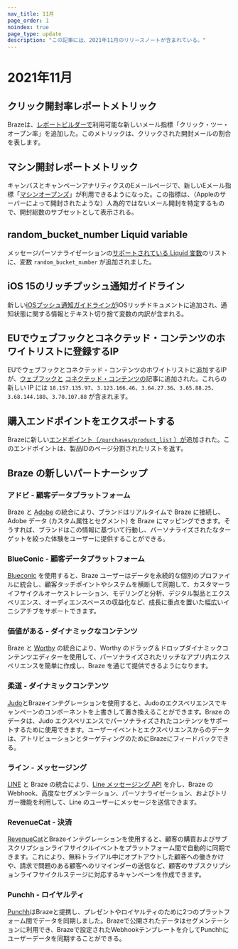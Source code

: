 ```yaml
---
nav_title: 11月
page_order: 1
noindex: true
page_type: update
description: "この記事には、2021年11月のリリースノートが含まれている。"
---
```

# 2021年11月

## クリック開封率レポートメトリック
Brazeは、[レポートビルダーで]({{site.baseurl}}/user_guide/data_and_analytics/reporting/report_builder/)利用可能な新しいメール指標「クリック・ツー・オープン率」を追加した。このメトリックは、クリックされた開封メールの割合を表します。

## マシン開封レポートメトリック

キャンバスとキャンペーンアナリティクスのEメールページで、新しいEメール指標「[マシンオープンズ]({{site.baseurl}}/user_guide/message_building_by_channel/email/reporting_and_analytics/analytics_glossary/#machine-opens)」が利用できるようになった。この指標は、（Appleのサーバーによって開封されたような）人為的ではないメール開封を特定するもので、開封総数のサブセットとして表示される。

## random_bucket_number Liquid variable
メッセージパーソナライゼーションの[サポートされている Liquid 変数]({{site.baseurl}}/user_guide/personalization_and_dynamic_content/liquid/supported_personalization_tags/#supported-personalization-tags)のリストに、変数 `random_bucket_number` が追加されました。 

## iOS 15のリッチプッシュ通知ガイドライン
新しい[iOSプッシュ通知ガイドラインが]({{site.baseurl}}/user_guide/message_building_by_channel/push/ios/rich_notifications/)iOSリッチドキュメントに追加され、通知状態に関する情報とテキスト切り捨て変数の内訳が含まれる。

## EUでウェブフックとコネクテッド・コンテンツのホワイトリストに登録するIP
EUでウェブフックとコネクテッド・コンテンツのホワイトリストに追加するIPが、[ウェブフックと]({{site.baseurl}}/user_guide/message_building_by_channel/webhooks/creating_a_webhook/) [コネクテッド・コンテンツの]({{site.baseurl}}/user_guide/personalization_and_dynamic_content/connected_content/making_an_api_call/)記事に追加された。これらの新しい IP には `18.157.135.97`、`3.123.166.46`、`3.64.27.36`、`3.65.88.25`、`3.68.144.188`、`3.70.107.88` が含まれます。

## 購入エンドポイントをエクスポートする
Brazeに新しい[エンドポイント（`/purchases/product_list` ）が]({{site.baseurl}}/api/endpoints/export/purchases/get_list_product_id/)追加された。このエンドポイントは、製品IDのページ分割されたリストを返す。

## Braze の新しいパートナーシップ

### アドビ - 顧客データプラットフォーム
Braze と [Adobe]({{site.baseurl}}/partners/data_and_infrastructure_agility/customer_data_platform/adobe/#adobe) の統合により、ブランドはリアルタイムで Braze に接続し、Adobe データ (カスタム属性とセグメント) を Braze にマッピングできます。そうすれば、ブランドはこの情報に基づいて行動し、パーソナライズされたなターゲットを絞った体験をユーザーに提供することができる。 

### BlueConic - 顧客データプラットフォーム
[Blueconic]({{site.baseurl}}/partners/data_and_infrastructure_agility/customer_data_platform/blueconic/#blueconic) を使用すると、Braze ユーザーはデータを永続的な個別のプロファイルに統合し、顧客タッチポイントやシステムを横断して同期して、カスタマーライフサイクルオーケストレーション、モデリングと分析、デジタル製品とエクスペリエンス、オーディエンスベースの収益化など、成長に重点を置いた幅広いイニシアチブをサポートできます。

### 価値がある - ダイナミックなコンテンツ
Braze と [Worthy]({{site.baseurl}}/partners/message_personalization/dynamic_content/worthy/#worthy) の統合により、Worthy のドラッグ＆ドロップダイナミックコンテンツエディターを使用して、パーソナライズされたリッチなアプリ内エクスペリエンスを簡単に作成し、Braze を通じて提供できるようになります。

### 柔道 - ダイナミックコンテンツ
[Judo]({{site.baseurl}}/partners/message_personalization/dynamic_content/judo/#judo)とBrazeインテグレーションを使用すると、Judoのエクスペリエンスでキャンペーンのコンポーネントを上書きして置き換えることができます。Braze のデータは、Judo エクスペリエンスでパーソナライズされたコンテンツをサポートするために使用できます。ユーザーイベントとエクスペリエンスからのデータは、アトリビューションとターゲティングのためにBrazeにフィードバックできる。

### ライン - メッセージング
[LINE]({{site.baseurl}}/partners/message_orchestration/additional_channels/messaging/line/#line) と Braze の統合により、[Line メッセージング API](https://developers.line.biz/en/docs/messaging-api/overview/) を介し、Braze の Webhook、高度なセグメンテーション、パーソナライゼーション、およびトリガー機能を利用して、Line のユーザーにメッセージを送信できます。

### RevenueCat - 決済
[RevenueCat]({{site.baseurl}}/partners/data_and_infrastructure_agility/payments/revenuecat/#revenuecat)とBrazeインテグレーションを使用すると、顧客の購買およびサブスクリプションライフサイクルイベントをプラットフォーム間で自動的に同期できます。これにより、無料トライアル中にオプトアウトした顧客への働きかけや、請求で問題のある顧客へのリマインダーの送信など、顧客のサブスクリプションライフサイクルステージに対応するキャンペーンを作成できます。

### Punchh - ロイヤルティ
[Punchh]({{site.baseurl}}/partners/message_orchestration/channel_extensions/loyalty/punchh/#punchh)はBrazeと提携し、プレゼントやロイヤルティのために2つのプラットフォーム間でデータを同期しました。Brazeで公開されたデータはセグメンテーションに利用でき、Brazeで設定されたWebhookテンプレートを介してPunchhにユーザーデータを同期することができる。  